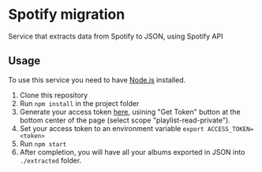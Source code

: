 # Spotify migration

Service that extracts data from Spotify to JSON, using Spotify API

## Usage

To use this service you need to have [Node.js](https://nodejs.org/en/) installed.

1. Clone this repository
2. Run `npm install` in the project folder
3. Generate your access token [here](https://developer.spotify.com/console/get-current-user-playlists/), usining "Get Token" button at the bottom center of the page (select scope "playlist-read-private").
4. Set your access token to an environment variable `export ACCESS_TOKEN=<token>`
5. Run `npm start`
6. After completion, you will have all your albums exported in JSON into `./extracted` folder.
